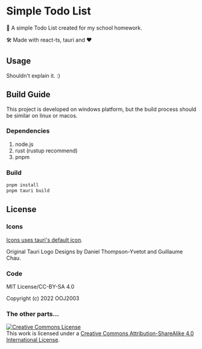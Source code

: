 # Simple Todo List

👏 A simple Todo List created for my school homework.

🛠️ Made with react-ts, tauri and ❤️

## Usage

Shouldn't explain it. :)

## Build Guide

This project is developed on windows platform, but the build process should be similar on linux or macos.

### Dependencies

1. node.js
2. rust (rustup recommend)
3. pnpm

### Build

```bash
pnpm install
pnpm tauri build
```

## License

### Icons

[Icons uses tauri's default icon](https://github.com/tauri-apps/tauri).

Original Tauri Logo Designs by Daniel Thompson-Yvetot and Guillaume Chau.

### Code

MIT License/CC-BY-SA 4.0

Copyright (c) 2022 OOJ2003

### The other parts...

<a rel="license" href="http://creativecommons.org/licenses/by-sa/4.0/"><img alt="Creative Commons License" style="border-width:0" src="https://i.creativecommons.org/l/by-sa/4.0/88x31.png" /></a><br />This work is licensed under a <a rel="license" href="http://creativecommons.org/licenses/by-sa/4.0/">Creative Commons Attribution-ShareAlike 4.0 International License</a>.
